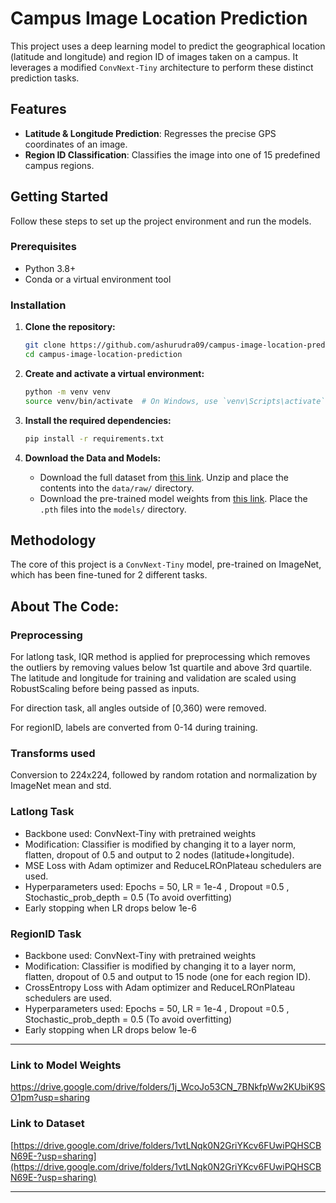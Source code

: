 # Campus Image Location Prediction

This project uses a deep learning model to predict the geographical location (latitude and longitude) and region ID of images taken on a campus. It leverages a modified `ConvNext-Tiny` architecture to perform these distinct prediction tasks.

## Features

*   **Latitude & Longitude Prediction**: Regresses the precise GPS coordinates of an image.
*   **Region ID Classification**: Classifies the image into one of 15 predefined campus regions.

## Getting Started

Follow these steps to set up the project environment and run the models.

### Prerequisites

*   Python 3.8+
*   Conda or a virtual environment tool

### Installation

1.  **Clone the repository:**
    ```bash
    git clone https://github.com/ashurudra09/campus-image-location-prediction.git
    cd campus-image-location-prediction
    ```

2.  **Create and activate a virtual environment:**
    ```bash
    python -m venv venv
    source venv/bin/activate  # On Windows, use `venv\Scripts\activate`
    ```

3.  **Install the required dependencies:**
    ```bash
    pip install -r requirements.txt
    ```

4.  **Download the Data and Models:**
    *   Download the full dataset from [this link](https://drive.google.com/drive/folders/1vtLNqk0N2GriYKcv6FUwiPQHSCBN69E-?usp=sharing). Unzip and place the contents into the `data/raw/` directory.
    *   Download the pre-trained model weights from [this link](https://drive.google.com/drive/folders/171x8YmkyWHHWd6qQYW2Hr8iiDowahNCd?usp=sharing). Place the `.pth` files into the `models/` directory.


## Methodology

The core of this project is a `ConvNext-Tiny` model, pre-trained on ImageNet, which has been fine-tuned for 2 different tasks.

## About The Code:

### Preprocessing
For latlong task, IQR method is applied for preprocessing which removes the outliers by removing values below 1st quartile and above 3rd quartile. The latitude and longitude for training and validation are scaled using RobustScaling before being passed as inputs. 

For direction task, all angles outside of [0,360) were removed.

For regionID, labels are converted from 0-14 during training.

### Transforms used
Conversion to 224x224, followed by random rotation and normalization by ImageNet mean and std.

### Latlong Task
- Backbone used: ConvNext-Tiny with pretrained weights
- Modification: Classifier is modified by changing it to a layer norm, flatten, dropout of 0.5 and output to 2 nodes (latitude+longitude).
- MSE Loss with Adam optimizer and ReduceLROnPlateau schedulers are used.
- Hyperparameters used: Epochs = 50, LR = 1e-4 , Dropout =0.5 , Stochastic_prob_depth = 0.5 (To avoid overfitting)
- Early stopping when LR drops below 1e-6

### RegionID Task
- Backbone used: ConvNext-Tiny with pretrained weights
- Modification: Classifier is modified by changing it to a layer norm, flatten, dropout of 0.5 and output to 15 node (one for each region ID).
- CrossEntropy Loss with Adam optimizer and ReduceLROnPlateau schedulers are used.
- Hyperparameters used: Epochs = 50, LR = 1e-4 , Dropout =0.5 , Stochastic_prob_depth = 0.5 (To avoid overfitting)
- Early stopping when LR drops below 1e-6

---

### Link to Model Weights
[https://drive.google.com/drive/folders/1j_WcoJo53CN_7BNkfpWw2KUbiK9SO1pm?usp=sharing ](https://drive.google.com/drive/folders/171x8YmkyWHHWd6qQYW2Hr8iiDowahNCd?usp=sharing)


### Link to Dataset
[https://drive.google.com/drive/folders/1vtLNqk0N2GriYKcv6FUwiPQHSCBN69E-?usp=sharing](https://drive.google.com/drive/folders/1vtLNqk0N2GriYKcv6FUwiPQHSCBN69E-?usp=sharing)

---